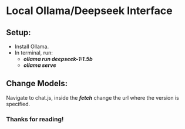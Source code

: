 # Local Ollama/Deepseek Interface

## Setup:
+ Install Ollama.
+ In terminal, run:
  + ***ollama run deepseek-1:1.5b***
  + ***ollama serve***

## Change Models:
Navigate to chat.js, inside the ***fetch*** change the url where the version is specified.

### Thanks for reading!